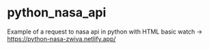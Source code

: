 # python_nasa_api
Example of a request to nasa api in python with HTML basic
watch -> https://python-nasa-zwiva.netlify.app/